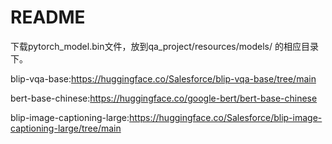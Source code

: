# README

下载pytorch_model.bin文件，放到qa_project/resources/models/ 的相应目录下。

blip-vqa-base:https://huggingface.co/Salesforce/blip-vqa-base/tree/main

bert-base-chinese:https://huggingface.co/google-bert/bert-base-chinese

blip-image-captioning-large:https://huggingface.co/Salesforce/blip-image-captioning-large/tree/main